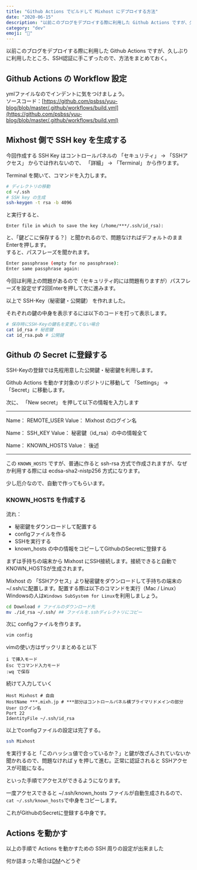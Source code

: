 ```yaml
---
title: "Github Actions でビルドして Mixhost にデプロイする方法"
date: "2020-06-15"
description: "以前このブログをデプロイする際に利用した Github Actions ですが、久しぶりに利用したところ、SSH認証に手こずったので、方法をまとめておく。"
category: "dev"
emoji: "🔐"
---
```


以前このブログをデプロイする際に利用した Github Actions ですが、久しぶりに利用したところ、SSH認証に手こずったので、方法をまとめておく。

## Github Actions の Workflow 設定
ymlファイルなのでインデントに気をつけましょう。  
ソースコード：[https://github.com/psbss/yuu-blog/blob/master/.github/workflows/build.yml](https://github.com/psbss/yuu-blog/blob/master/.github/workflows/build.yml)

## Mixhost 側で SSH key を生成する
今回作成する SSH Key はコントロールパネルの 「セキュリティ」 → 「SSHアクセス」 からでは作れないので、 「詳細」 → 「Terminal」 から作ります。

Terminal を開いて、コマンドを入力します。

```bash
# ディレクトリの移動
cd ~/.ssh
# SSH key の生成
ssh-keygen -t rsa -b 4096
```
と実行すると、
```
Enter file in which to save the key (/home/***/.ssh/id_rsa):
```
と、「鍵どこに保存する？｝と聞かれるので、問題なければデフォルトのままEnterを押します。  
すると、パスフレーズを聞かれます。
```bash
Enter passphrase (empty for no passphrase):
Enter same passphrase again:
```
今回は利用上の問題があるので（セキュリティ的には問題有りますが）パスフレーズを設定せず2回Enterを押して次に進みます。

以上で SSH-Key（秘密鍵・公開鍵） を作れました。

それぞれの鍵の中身を表示するには以下のコードを打って表示します。
```bash
# 保存時にSSH-Keyの鍵名を変更してない場合
cat id_rsa # 秘密鍵
cat id_rsa.pub # 公開鍵
```

## Github の Secret に登録する

SSH-Keyの登録では先程用意した公開鍵・秘密鍵を利用します。

Github Actions を動かす対象のリポジトリに移動して 「Settings」 → 「Secret」に移動します。

次に、 「New secret」 を押して以下の情報を入力します

---

Name： REMOTE_USER
Value： Mixhost のログイン名

Name： SSH_KEY
Value： 秘密鍵（id_rsa）の中の情報全て

Name： KNOWN_HOSTS
Value： 後述

---

この ```KNOWN_HOSTS``` ですが、普通に作ると ssh-rsa 方式で作成されますが、なぜか利用する際には ecdsa-sha2-nistp256 方式になります。

少し厄介なので、自動で作ってもらいます。

### KNOWN_HOSTS を作成する

流れ：

- 秘密鍵をダウンロードして配置する
- configファイルを作る
- SSHを実行する
- known_hosts の中の情報をコピーしてGithubのSecretに登録する


まずは手持ちの端末から Mixhost にSSH接続します。接続できると自動でKNOWN_HOSTSが生成されます。

Mixhost の 「SSHアクセス」より秘密鍵をダウンロードして手持ちの端末の ~/.ssh/に配置します。配置する際は以下のコマンドを実行（Mac / Linux）Windowsの人は```Windows SubSystem for Linux```を利用しましょう。
```bash
cd Download # ファイルのダウンロード先
mv ./id_rsa ~/.ssh/ ## ファイルを.sshディレクトリにコピー
```
次に configファイルを作ります。

```bash
vim config
```

vimの使い方はザックリまとめると以下
```
i で挿入モード
Esc でコマンド入力モード
:wq で保存
```
続けて入力していく
```vim
Host Mixhost # 自由
HostName ***.mixh.jp # ***部分はコントロールパネル横プライマリドメインの部分
User ログイン名
Port 22
IdentityFile ~/.ssh/id_rsa
```
以上でconfigファイルの設定は完了する。
```bash
ssh Mixhost
```
を実行すると「このハッシュ値で合っているか？」と鍵が改ざんされていないか聞かれるので、問題なければ y を押して進む。正常に認証されると SSHアクセスが可能になる。

といった手順でアクセスができるようになります。

一度アクセスできると ~/.ssh/known_hosts ファイルが自動生成されるので、```cat ~/.ssh/known_hosts```で中身をコピーします。

これがGithubのSecretに登録する中身です。

## Actions を動かす
以上の手順で Actions を動かすための SSH 周りの設定が出来ました

何か詰まった場合は[DM](https://twitter.com/psnzbss)へどうぞ
